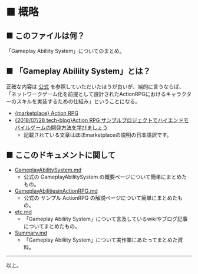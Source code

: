 # ■ 概略

## ■ このファイルは何？
「Gameplay Abiliity System」についてのまとめ。

## ■ 「Gameplay Abiliity System」とは？
正確な内容は [公式](https://docs.unrealengine.com/en-us/Gameplay/GameplayAbilitySystem) を参照していただいたほうが良いが、端的に言うならば、「ネットワークゲーム化を前提として設計されたActionRPGにおけるキャラクターのスキルを実装するための仕組み」ということになる。

* [{marketplace} Action RPG](https://www.unrealengine.com/marketplace/ja/action-rpg)
* [{2018/07/28 tech-blog}Action RPG サンプルプロジェクトでハイエンドモバイルゲームの開発方法を学びましょう](https://www.unrealengine.com/ja/tech-blog/learn-how-to-develop-high-end-mobile-games-with-the-action-rpg-sample-project)
	* 記載されている文章はほぼmarketplaceの説明の日本語訳です。

## ■ ここのドキュメントに関して
* [GameplayAbilitySystem.md](GameplayAbilitySystem.md)
	* 公式の GameplayAbilitySystem の概要ページについて簡単にまとめたもの。
* [GameplayAbilitiesinActionRPG.md](GameplayAbilitiesinActionRPG.md)
	* 公式の サンプル ActionRPG の解説ページについて簡単にまとめたもの。
* [etc.md](etc.md)
	*  「Gameplay Abiliity System」について言及しているwikiやブログ記事についてまとめたもの。
* [Summary.md](Summary.md)
	*  「Gameplay Abiliity System」について実作業にあたってまとめた資料。

----
以上。
